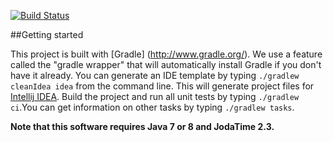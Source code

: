 [![Build Status](https://travis-ci.org/rickb777/opslogger.svg?branch=master)](https://travis-ci.org/rickb777/opslogger)

##Getting started

This project is built with [Gradle] (http://www.gradle.org/). We use a feature called the "gradle wrapper" that will automatically install
Gradle if you don't have it already. You can generate an IDE template by typing `./gradlew cleanIdea idea` from the command line. This
will generate project files for [Intellij IDEA](http://www.jetbrains.com/idea/). Build the project and run all unit tests by typing
`./gradlew ci`.You can get information on other tasks by typing `./gradlew tasks`.

**Note that this software requires Java 7 or 8 and JodaTime 2.3.**
